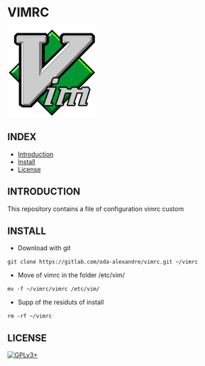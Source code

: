 # VIMRC

<img src="https://raw.githubusercontent.com/oda-alexandre/vimrc/master/img/logo-vimrc.png" width="200" height="200"/>

## INDEX

- [Introduction](#INTRODUCTION)
- [Install](#INSTALL)
- [License](#LICENSE)


## INTRODUCTION

This repository contains a file of configuration vimrc custom


## INSTALL

- Download with git
```
git clone https://gitlab.com/oda-alexandre/vimrc.git ~/vimrc
```

- Move of vimrc in the folder /etc/vim/
```
mv -f ~/vimrc/vimrc /etc/vim/
```

- Supp of the residuts of install
```
rm -rf ~/vimrc
```


## LICENSE

[![GPLv3+](http://gplv3.fsf.org/gplv3-127x51.png)](https://gitlab.com/oda-alexandre/vimrc_custom/blob/master/LICENSE)
